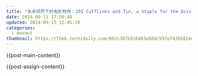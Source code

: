 ```yaml
---
title: "未来视界下的电影特效：202 Cufflinks and Tie, a Staple for the Discerning Gentleman, Are More than Just Decorative; They Serve as Symbols of Status and Personal Style. The Correct Size Is Crucial to Ensure that Your Appearance Is Polished and Professional. Here's How You Can Determine the Right Size for Your Cufflinks:"
date: 2024-09-11 17:50:48
updated: 2024-09-13 12:45:39
categories:
  - movavi
thumbnail: https://thmb.techidaily.com/662c307b916403e88dc997e74395824da6bd2c6533fd74096afaf9205f685325.jpg
---
```


{{post-main-content}}

<ins class="adsbygoogle"
     style="display:block"
     data-ad-format="autorelaxed"
     data-ad-client="ca-pub-7571918770474297"
     data-ad-slot="1223367746"></ins>

{{post-assign-content}}

<ins class="adsbygoogle"
     style="display:block"
     data-ad-client="ca-pub-7571918770474297"
     data-ad-slot="8358498916"
     data-ad-format="auto"
     data-full-width-responsive="true"></ins>
